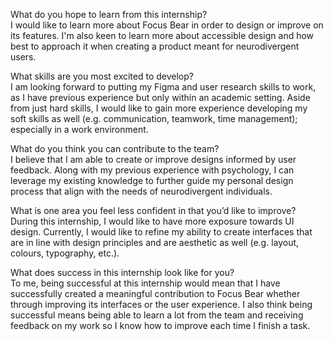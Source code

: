 What do you hope to learn from this internship?\
I would like to learn more about Focus Bear in order to design or improve on its features. I'm also keen to learn more about accessible design and how best to approach it when creating a product meant for neurodivergent users. 

What skills are you most excited to develop?\
I am looking forward to putting my Figma and user research skills to work, as I have previous experience but only within an academic setting. Aside from just hard skills, I would like to gain more experience developing my soft skills as well (e.g. communication, teamwork, time management); especially in a work environment.

What do you think you can contribute to the team?\
I believe that I am able to create or improve designs informed by user feedback. Along with my previous experience with psychology, I can leverage my existing knowledge to further guide my personal design process that align with the needs of neurodivergent individuals.

What is one area you feel less confident in that you’d like to improve?\
During this internship, I would like to have more exposure towards UI design. Currently, I would like to refine my ability to create interfaces that are in line with design principles and are aesthetic as well (e.g. layout, colours, typography, etc.).

What does success in this internship look like for you?\
To me, being successful at this internship would mean that I have successfully created a meaningful contribution to Focus Bear whether through improving its interfaces or the user experience. I also think being successful means being able to learn a lot from the team and receiving feedback on my work so I know how to improve each time I finish a task.
